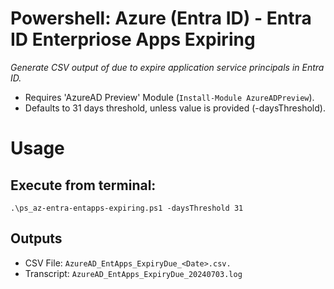 # Powershell: Azure (Entra ID) - Entra ID Enterpriose Apps Expiring
*_Generate CSV output of due to expire application service principals in Entra ID._*

- Requires 'AzureAD Preview' Module (`Install-Module AzureADPreview`).   
- Defaults to 31 days threshold, unless value is provided (-daysThreshold).   

# Usage
## Execute from terminal:
```
.\ps_az-entra-entapps-expiring.ps1 -daysThreshold 31
```

## Outputs
- CSV File: `AzureAD_EntApps_ExpiryDue_<Date>.csv.`
- Transcript:  `AzureAD_EntApps_ExpiryDue_20240703.log`
